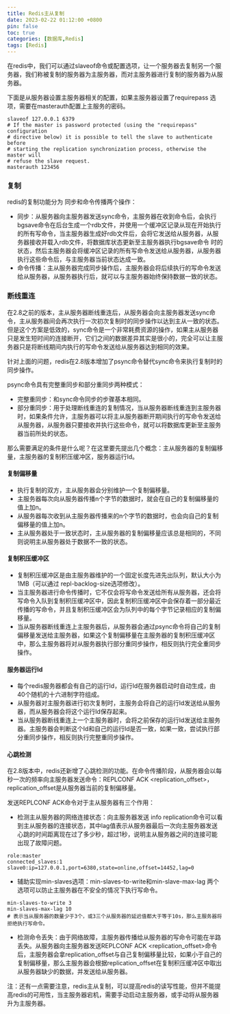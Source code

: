 ```yaml
---
title: Redis主从复制
date: 2023-02-22 01:12:00 +0800
pin: false 
toc: true
categories: [数据库,Redis]
tags: [Redis]
---
```


在redis中，我们可以通过slaveof命令或配置选项，让一个服务器去复制另一个服务器，我们称被复制的服务器为主服务器，而对主服务器进行复制的服务器为从服务器。

下面是从服务器设置主服务器相关的配置，如果主服务器设置了requirepass 选项，需要在masterauth配置上主服务的密码。 

```
slaveof 127.0.0.1 6379
# If the master is password protected (using the "requirepass" configuration
# directive below) it is possible to tell the slave to authenticate before
# starting the replication synchronization process, otherwise the master will
# refuse the slave request.
masterauth 123456
```

### 复制

redis的复制功能分为 同步和命令传播两个操作：

- 同步：从服务器向主服务器发送sync命令，主服务器在收到命令后，会执行bgsave命令在后台生成一个rdb文件，并使用一个缓冲区记录从现在开始执行的所有写命令，当主服务器生成好rdb文件后，会将它发送给从服务器，从服务器接收并载入rdb文件，将数据库状态更新至主服务器执行bgsave命令   时的状态，然后主服务器会将缓冲区记录的所有写命令发送给从服务器，从服务器执行这些命令后，与主服务器当前状态达成一致。
- 命令传播：主从服务器完成同步操作后，主服务器会将后续执行的写命令发送给从服务器，从服务器执行后，就可以与主服务器始终保持数据一致的状态。

### 断线重连

在2.8之前的版本，主从服务器断线重连后，从服务器会向主服务器发送sync命令，主从服务器间会再次执行一次初次复制时的同步操作以达到主从一致的状态。但是这个方案是低效的，sync命令是一个非常耗费资源的操作，如果主从服务器只是发生短时间的连接断开，它们之间的数据差异其实是很小的，完全可以让主服务器只是将断线期间内执行的写命令发送给从服务器达到相同的效果。

针对上面的问题，redis在2.8版本增加了psync命令替代sync命令来执行复制时的同步操作。

psync命令具有完整重同步和部分重同步两种模式：

- 完整重同步：和sync命令同步的步骤基本相同。
- 部分重同步：用于处理断线重连的复制情况，当从服务器断线重连到主服务器时，如果条件允许，主服务器可以将主从服务器断开期间执行的写命令发送给从服务器，从服务器只要接收并执行这些命令，就可以将数据库更新至主服务器当前所处的状态。

那么需要满足的条件是什么呢？在这里要先提出几个概念：主从服务器的复制偏移量，主服务器的复制积压缓冲区，服务器运行Id。

#### 复制偏移量

- 执行复制的双方，主从服务器会分别维护一个复制偏移量。
- 主服务器每次向从服务器传播n个字节的数据时，就会在自己的复制偏移量的值上加n。
- 从服务器每次收到从主服务器传播来的n个字节的数据时，也会向自己的复制偏移量的值上加n。
- 主从服务器处于一致状态时，主从服务器的复制偏移量应该总是相同的，不同则说明主从服务器处于数据不一致的状态。

#### 复制积压缓冲区

- 复制积压缓冲区是由主服务器维护的一个固定长度先进先出队列，默认大小为1MB（可以通过 repl-backlog-size选项修改）。
- 当主服务器进行命令传播时，它不仅会将写命令发送给所有从服务器，还会将写命令入队到复制积压缓冲区中，因此复制积压缓冲区中会保存着一部分最近传播的写命令，并且复制积压缓冲区会为队列中的每个字节记录相应的复制偏移量。
- 当从服务器断线重连上主服务器后，从服务器会通过psync命令将自己的复制偏移量发送给主服务器，如果这个复制偏移量在主服务器的复制积压缓冲区中，那么主服务器将对从服务器执行部分重同步操作，相反则执行完全重同步操作。

#### 服务器运行Id

- 每个redis服务器都会有自己的运行Id，运行Id在服务器启动时自动生成，由40个随机的十六进制字符组成。
- 从服务器对主服务器进行初次复制时，主服务会将自己的运行Id发送给从服务器，而从服务器会将这个运行Id保存起来。
- 当从服务器断线重连上一个主服务器时，会将之前保存的运行Id发送给主服务器。主服务器会判断这个Id和自己的运行Id是否一致，如果一致，尝试执行部分重同步操作，相反则执行完整重同步操作。

#### 心跳检测

在2.8版本中，redis还新增了心跳检测的功能。在命令传播阶段，从服务器会以每秒一次的频率向主服务器发送命令：REPLCONF ACK <replication_offset>，replication_offset是从服务器当前的复制偏移量。

发送REPLCONF ACK命令对于主从服务器有三个作用：

- 检测主从服务器的网络连接状态：向主服务器发送 info replication命令可以看到主从服务器的连接状态，其中lag值表示从服务器最后一次向主服务器发送心跳的时间距离现在过了多少秒，超过1秒，说明主从服务器之间的连接可能出现了故障问题。

```
role:master
connected_slaves:1
slave0:ip=127.0.0.1,port=6380,state=online,offset=14452,lag=0
```

- 辅助实现min-slaves选项：min-slaves-to-write和min-slave-max-lag 两个选项可以防止主服务器在不安全的情况下执行写命令。

```
min-slaves-to-write 3
min-slaves-max-lag 10
# 表示当从服务器的数量少于3个，或3三个从服务器的延迟值都大于等于10s，那么主服务器将拒绝执行写命令。
```

- 检测命令丢失：由于网络故障，主服务器传播给从服务器的写命令可能在半路丢失。从服务器向主服务器发送REPLCONF ACK <replication_offset>命令后，主服务器会拿replication_offset与自己复制偏移量比较，如果小于自己的复制偏移量，那么主服务器会根据replication_offset在复制积压缓冲区中取出从服务器缺少的数据，并发送给从服务器。

注：还有一点需要注意，redis主从复制，可以提高redis的读写性能，但并不能提高redis的可用性，当主服务器宕机，需要手动启动主服务器，或手动将从服务器升为主服务器。